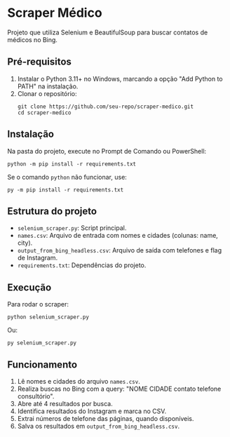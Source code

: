 # Scraper Médico

Projeto que utiliza Selenium e BeautifulSoup para buscar contatos de médicos no Bing.

## Pré-requisitos

1. Instalar o Python 3.11+ no Windows, marcando a opção "Add Python to PATH" na instalação.
2. Clonar o repositório:
   ```
   git clone https://github.com/seu-repo/scraper-medico.git
   cd scraper-medico
   ```

## Instalação

Na pasta do projeto, execute no Prompt de Comando ou PowerShell:
```
python -m pip install -r requirements.txt
```
Se o comando `python` não funcionar, use:
```
py -m pip install -r requirements.txt
```

## Estrutura do projeto

- `selenium_scraper.py`: Script principal.
- `names.csv`: Arquivo de entrada com nomes e cidades (colunas: name, city).
- `output_from_bing_headless.csv`: Arquivo de saída com telefones e flag de Instagram.
- `requirements.txt`: Dependências do projeto.

## Execução

Para rodar o scraper:
```
python selenium_scraper.py
```
Ou:
```
py selenium_scraper.py
```

## Funcionamento

1. Lê nomes e cidades do arquivo `names.csv`.
2. Realiza buscas no Bing com a query: "NOME CIDADE contato telefone consultório".
3. Abre até 4 resultados por busca.
4. Identifica resultados do Instagram e marca no CSV.
5. Extrai números de telefone das páginas, quando disponíveis.
6. Salva os resultados em `output_from_bing_headless.csv`.
```
